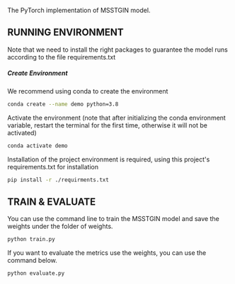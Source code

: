 The PyTorch implementation of MSSTGIN model.

## RUNNING ENVIRONMENT

Note that we need to install the right packages to guarantee the model runs according to the file requirements.txt

##### Create Environment

We recommend using conda to create the environment

```bash
conda create --name demo python=3.8
```

Activate the environment (note that after initializing the conda environment variable, restart the terminal for the first time, otherwise it will not be activated)

```bash
conda activate demo
```

Installation of the project environment is required, using this project's requirements.txt for installation

```bash
pip install -r ./requirments.txt
```

## TRAIN & EVALUATE

You can use the command line to train the MSSTGIN model and save the weights under the folder of weights.

```bash
python train.py
```

If you want to evaluate the metrics use the weights, you can use the command below.

```bash
python evaluate.py
```
